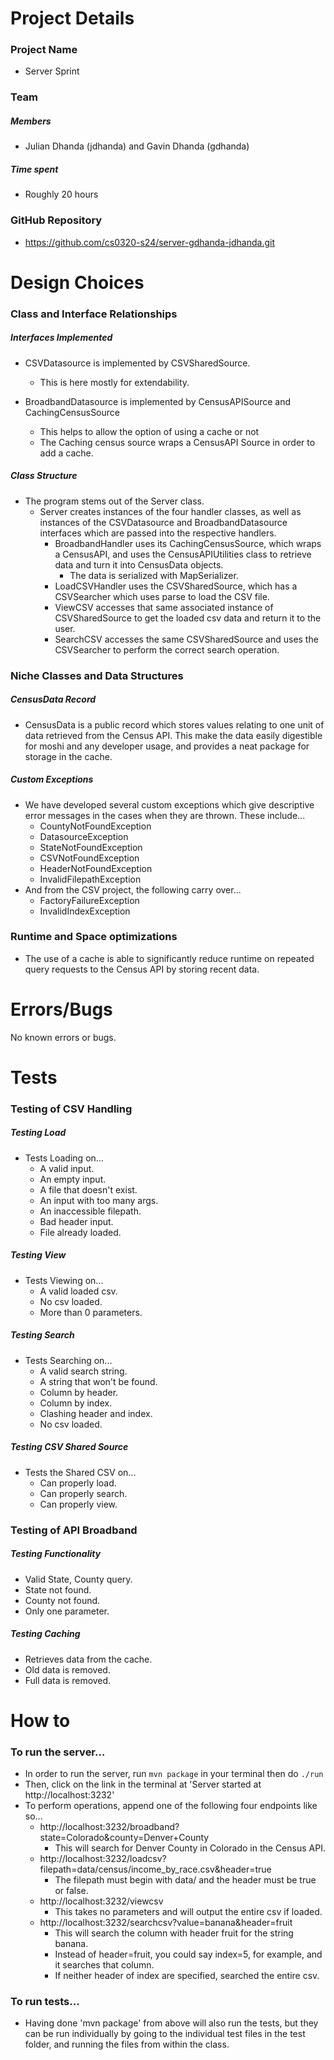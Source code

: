 # Project Details
### Project Name
- Server Sprint

### Team
##### Members
- Julian Dhanda (jdhanda) and Gavin Dhanda (gdhanda)

##### Time spent
- Roughly 20 hours

### GitHub Repository
- https://github.com/cs0320-s24/server-gdhanda-jdhanda.git

# Design Choices
### Class and Interface Relationships
##### Interfaces Implemented
- CSVDatasource is implemented by CSVSharedSource.
  - This is here mostly for extendability.

- BroadbandDatasource is implemented by CensusAPISource and CachingCensusSource
  - This helps to allow the option of using a cache or not
  - The Caching census source wraps a CensusAPI Source in order to add a cache. 

##### Class Structure
- The program stems out of the Server class.
  - Server creates instances of the four handler classes, as well as instances of 
  the CSVDatasource and BroadbandDatasource interfaces which are passed into the
  respective handlers.
    - BroadbandHandler uses its CachingCensusSource, which wraps a CensusAPI, and uses
    the CensusAPIUtilities class to retrieve data and turn it into CensusData objects.
      - The data is serialized with MapSerializer.
    - LoadCSVHandler uses the CSVSharedSource, which has a CSVSearcher which uses parse
    to load the CSV file.
    - ViewCSV accesses that same associated instance of CSVSharedSource to get the loaded
    csv data and return it to the user.
    - SearchCSV accesses the same CSVSharedSource and uses the CSVSearcher to perform
    the correct search operation.

### Niche Classes and Data Structures
##### CensusData Record
- CensusData is a public record which stores values relating to one unit of data
retrieved from the Census API. This make the data easily digestible for moshi and 
any developer usage, and provides a neat package for storage in the cache.

##### Custom Exceptions
- We have developed several custom exceptions which give descriptive error messages
in the cases when they are thrown. These include...
  - CountyNotFoundException
  - DatasourceException
  - StateNotFoundException
  - CSVNotFoundException
  - HeaderNotFoundException
  - InvalidFilepathException
- And from the CSV project, the following carry over...
  - FactoryFailureException
  - InvalidIndexException

### Runtime and Space optimizations
- The use of a cache is able to significantly reduce runtime on repeated query
requests to the Census API by storing recent data.

# Errors/Bugs
No known errors or bugs.

# Tests
### Testing of CSV Handling
##### Testing Load
- Tests Loading on...
  - A valid input.
  - An empty input.
  - A file that doesn't exist.
  - An input with too many args.
  - An inaccessible filepath.
  - Bad header input.
  - File already loaded.

##### Testing View
- Tests Viewing on...
  - A valid loaded csv.
  - No csv loaded.
  - More than 0 parameters.

##### Testing Search
- Tests Searching on...
  - A valid search string.
  - A string that won't be found.
  - Column by header.
  - Column by index.
  - Clashing header and index.
  - No csv loaded.

##### Testing CSV Shared Source
- Tests the Shared CSV on...
  - Can properly load.
  - Can properly search.
  - Can properly view.

### Testing of API Broadband
##### Testing Functionality
- Valid State, County query.
- State not found.
- County not found.
- Only one parameter.

##### Testing Caching
- Retrieves data from the cache.
- Old data is removed.
- Full data is removed.

# How to
### To run the server...
- In order to run the server, run `mvn package` in your terminal then do `./run`
- Then, click on the link in the terminal at 'Server started at http://localhost:3232'
- To perform operations, append one of the following four endpoints like so...
  - http://localhost:3232/broadband?state=Colorado&county=Denver+County
    - This will search for Denver County in Colorado in the Census API.
  - http://localhost:3232/loadcsv?filepath=data/census/income_by_race.csv&header=true
    - The filepath must begin with data/ and the header must be true or false.
  - http://localhost:3232/viewcsv
    - This takes no parameters and will output the entire csv if loaded.
  - http://localhost:3232/searchcsv?value=banana&header=fruit
    - This will search the column with header fruit for the string banana.
    - Instead of header=fruit, you could say index=5, for example, and it searches that column.
    - If neither header of index are specified, searched the entire csv.

### To run tests...
- Having done 'mvn package' from above will also run the tests, but they can be run
individually by going to the individual test files in the test folder, and running the files
from within the class.



